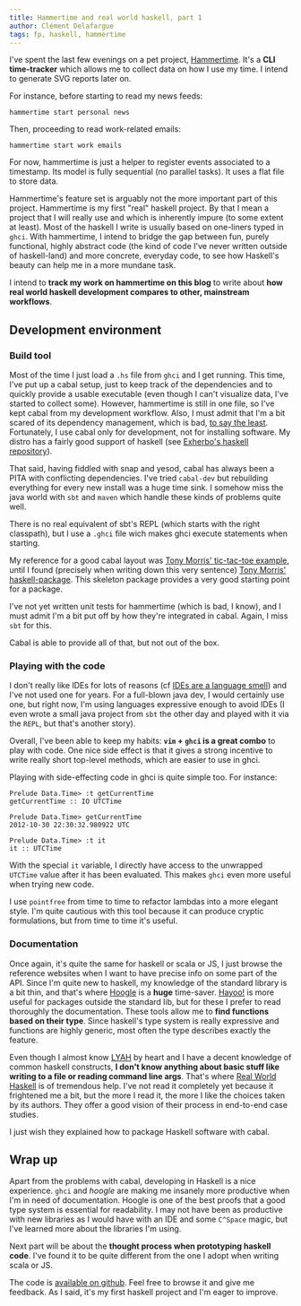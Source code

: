 ```yaml
---
title: Hammertime and real world haskell, part 1
author: Clément Delafargue
tags: fp, haskell, hammertime
---
```


I've spent the last few evenings on a pet project,
[Hammertime](http://github.com/divarvel/hammertime). It's a **CLI
time-tracker** which allows me to collect data on how I use my time. I intend to
generate SVG reports later on.

For instance, before starting to read my news feeds:

    hammertime start personal news

Then, proceeding to read work-related emails:

    hammertime start work emails

For now, hammertime is just a helper to register events associated to a timestamp.
Its model is fully sequential (no parallel tasks). It uses a flat file to
store data.

Hammertime's feature set is arguably not the more important part of this
project.  Hammertime is my first "real" haskell project. By that I mean a
project that I will really use and which is inherently impure (to some extent
at least). Most of the haskell I write is usually based on one-liners typed in
``ghci``. With hammertime, I intend to bridge the gap between fun, purely
functional, highly abstract code (the kind of code I've never written outside
of haskell-land) and more concrete, everyday code, to see how Haskell's beauty
can help me in a more mundane task.

I intend to **track my work on hammertime on this blog** to write about **how
real world haskell development compares to other, mainstream workflows**.

## Development environment

### Build tool

Most of the time I just load a ``.hs`` file from ``ghci`` and I get running.
This time, I've put up a cabal setup, just to keep track of the dependencies
and to quickly provide a usable executable (even though I can't visualize
data, I've started to collect some). However, hammertime is still in one file,
so I've kept cabal from my development workflow. Also, I must admit that I'm a
bit scared of its dependency management, which is bad,
[to say the least](http://www.txt.io/t-2kv5h). Fortunately, I use cabal only
for development, not for installing software. My distro has a fairly good
support of haskell
(see [Exherbo's haskell repository](http://git.exherbo.org/summer/repositories/haskell/index.html)).

That said, having fiddled with snap and yesod, cabal has always been a PITA
with conflicting dependencies. I've tried ``cabal-dev`` but rebuilding
everything for every new install was a huge time sink. I somehow miss the java
world with ``sbt`` and ``maven`` which handle these kinds of problems quite
well.

There is no real equivalent of sbt's REPL (which starts with the right
classpath), but I use a ``.ghci`` file wich makes ghci execute statements when
starting.

My reference for a good cabal layout was [Tony Morris' tic-tac-toe
example](https://github.com/tonymorris/course/tree/answers), until I found
(precisely when writing down this very sentence) [Tony Morris'
haskell-package]( https://github.com/tonymorris/haskell-package). This
skeleton package provides a very good starting point for a package.

I've not yet written unit tests for hammertime (which is bad, I know), and I
must admit I'm a bit put off by how they're integrated in cabal. Again, I miss
``sbt`` for this.

Cabal is able to provide all of that, but not out of the box.


### Playing with the code

I don't really like IDEs for lots of reasons (cf [IDEs are a language
smell](http://www.recursivity.com/blog/2012/10/28/ides-are-a-language-smell/))
and I've not used one for years. For a full-blown java dev, I would certainly
use one, but right now, I'm using languages expressive enough to avoid IDEs (I
even wrote a small java project from ``sbt`` the other day and played with it
via the ``REPL``, but that's another story).

Overall, I've been able to keep my habits: **``vim`` + ``ghci`` is a great combo**
to play with code. One nice side effect is that it gives a strong incentive to
write really short top-level methods, which are easier to use in ghci.

Playing with side-effecting code in ghci is quite simple too. For instance:

    Prelude Data.Time> :t getCurrentTime
    getCurrentTime :: IO UTCTime

    Prelude Data.Time> getCurrentTime
    2012-10-30 22:30:32.980922 UTC

    Prelude Data.Time> :t it
    it :: UTCTime

With the special ``it`` variable, I directly have access to the unwrapped
``UTCTime`` value after it has been evaluated. This makes ``ghci`` even more
useful when trying new code.

I use ``pointfree`` from time to time to refactor lambdas into a more elegant
style. I'm quite cautious with this tool because it can produce cryptic
formulations, but from time to time it's useful.

### Documentation

Once again, it's quite the same for haskell or scala or JS, I just browse the
reference websites when I want to have precise info on some part of the API.
Since I'm quite new to haskell, my knowledge of the standard library is a bit
thin, and that's where [Hoogle](http://www.haskell.org/hoogle) is a **huge**
time-saver. [Hayoo!](http://holumbus.fh-wedel.de/hayoo/hayoo.html) is more
useful for packages outside the standard lib, but for these I prefer to read
thoroughly the documentation. These tools allow me to **find functions based on
their type**. Since haskell's type system is really expressive and functions
are highly generic, most often the type describes exactly the feature.

Even though I almost know [LYAH](http://learnyouahaskell.com/) by heart and I
have a decent knowledge of common haskell constructs, **I don't know anything
about basic stuff like writing to a file or reading command line args**. That's
where [Real World Haskell](http://book.realworldhaskell.org/) is of tremendous
help. I've not read it completely yet because it frightened me a bit, but the
more I read it, the more I like the choices taken by its authors. They offer a
good vision of their process in end-to-end case studies.

I just wish they explained how to package Haskell software with cabal.

## Wrap up

Apart from the problems with cabal, developing in Haskell is a nice
experience. ``ghci`` and *hoogle* are making me insanely more productive when
I'm in need of documentation. Hoogle is one of the best proofs that a good
type system is essential for readability. I may not have been as productive
with new libraries as I would have with an IDE and some ``C^Space`` magic, but
I've learned more about the libraries I'm using.


Next part will be about the **thought process when prototyping haskell code**.
I've found it to be quite different from the one I adopt when writing scala or
JS.

The code is [available on github](http://github.com/divarvel/hammertime). Feel
free to browse it and give me feedback. As I said, it's my first haskell
project and I'm eager to improve.

